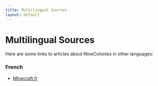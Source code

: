 ```yaml
---
title: Multilingual Sources
layout: default
---
```

# Multilingual Sources

Here are some links to articles about NineColonies in other languages:

### French

- [Minecraft.fr](https://minecraft.fr/minecolonies-mod/)
